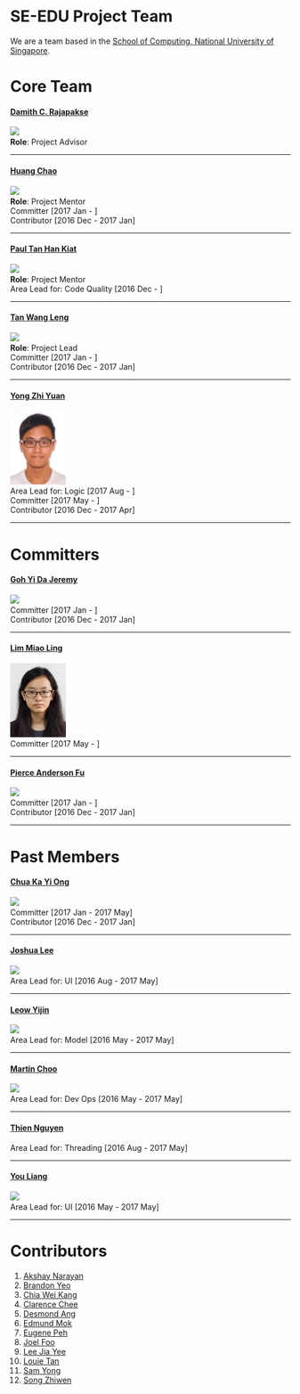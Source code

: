 # SE-EDU Project Team

We are a team based in the [School of Computing, National University of Singapore](http://www.comp.nus.edu.sg).

# Core Team

#### [Damith C. Rajapakse](http://www.comp.nus.edu.sg/~damithch) <br>
<img src="images/DamithRajapakse.jpg" width="100"><br>
**Role**: Project Advisor

-----

#### [Huang Chao](http://github.com/chao1995)
<img src="images/HuangChao.png" width="100"><br>
**Role**: Project Mentor<br>
Committer [2017 Jan - ]<br>
Contributor [2016 Dec - 2017 Jan]

-----

#### [Paul Tan Han Kiat](http://github.com/pyokagan)
<img src="images/PaulTanHanKiat.png" width="100"><br>
**Role**: Project Mentor<br>
Area Lead for: Code Quality [2016 Dec - ]

-----

#### [Tan Wang Leng](https://yamgent.github.io/)
<img src="images/TanWangLeng.png" width="100"><br>
**Role**: Project Lead<br>
Committer [2017 Jan - ]<br>
Contributor [2016 Dec - 2017 Jan]

-----

#### [Yong Zhi Yuan](https://github.com/Zhiyuan-Amos)
<img src="images/YongZhiYuan.png" width="100"><br>
Area Lead for: Logic [2017 Aug - ]<br>
Committer [2017 May - ]<br>
Contributor [2016 Dec - 2017 Apr]

-----
 
# Committers

#### [Goh Yi Da Jeremy](http://github.com/MightyCupcakes)
<img src="images/JeremyGoh.png" width="100"><br>
Committer [2017 Jan - ]<br>
Contributor [2016 Dec - 2017 Jan]

-----

#### [Lim Miao Ling](https://github.com/limmlingg)
<img src="images/LimMiaoLing.jpg" width="100"><br>
Committer [2017 May - ]

-----

#### [Pierce Anderson Fu](http://github.com/PierceAndy)
<img src="images/PierceAndersonFu.png" width="100"><br>
Committer [2017 Jan - ]<br>
Contributor [2016 Dec - 2017 Jan]

-----

# Past Members

#### [Chua Ka Yi Ong](http://github.com/kychua)
<img src="images/KaYi.jpg" width="100"><br>
Committer [2017 Jan - 2017 May]<br>
Contributor [2016 Dec - 2017 Jan]

-----

#### [Joshua Lee](http://github.com/lejolly)
<img src="images/JoshuaLee.jpg" width="100"><br>
Area Lead for: UI [2016 Aug - 2017 May]

-----

#### [Leow Yijin](http://github.com/yijinl)
<img src="images/LeowYijin.jpg" width="100"><br>
Area Lead for: Model [2016 May - 2017 May]

-----

#### [Martin Choo](http://github.com/m133225)
<img src="images/MartinChoo.jpg" width="100"><br>
Area Lead for: Dev Ops [2016 May - 2017 May]

-----

#### [Thien Nguyen](https://github.com/ndt93)
Area Lead for: Threading [2016 Aug - 2017 May]

-----

#### [You Liang](http://github.com/yl-coder)
<img src="images/YouLiang.jpg" width="100"><br>
Area Lead for: UI [2016 May - 2017 May]

-----
 
# Contributors

1. [Akshay Narayan](https://github.com/se-edu/addressbook-level4/pulls?q=is%3Apr+author%3Aokkhoy)
1. [Brandon Yeo](https://github.com/brandonyeoxg)
1. [Chia Wei Kang](https://github.com/weikangchia)
1. [Clarence Chee](https://github.com/cheec)
1. [Desmond Ang](https://github.com/KnewYouWereTrouble)
1. [Edmund Mok](https://github.com/edmundmok)
1. [Eugene Peh](https://github.com/eugenepeh)
1. [Joel Foo](https://github.com/jaeoheeail)
1. [Lee Jia Yee](https://github.com/jia1)
1. [Louie Tan](https://github.com/louietyj)
1. [Sam Yong](https://github.com/se-edu/addressbook-level4/pulls?q=is%3Apr+author%3Amauris)
1. [Song Zhiwen](https://github.com/zzzzwen)

